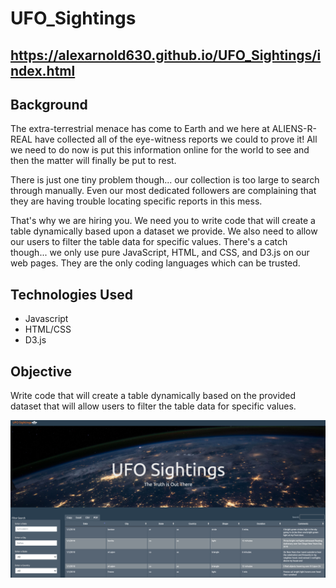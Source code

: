 # UFO_Sightings

## https://alexarnold630.github.io/UFO_Sightings/index.html

## Background
The extra-terrestrial menace has come to Earth and we here at ALIENS-R-REAL have collected all of the eye-witness reports we could to prove it! All we need to do now is put this information online for the world to see and then the matter will finally be put to rest.

There is just one tiny problem though... our collection is too large to search through manually. Even our most dedicated followers are complaining that they are having trouble locating specific reports in this mess.

That's why we are hiring you. We need you to write code that will create a table dynamically based upon a dataset we provide. We also need to allow our users to filter the table data for specific values. There's a catch though... we only use pure JavaScript, HTML, and CSS, and D3.js on our web pages. They are the only coding languages which can be trusted.


## Technologies Used
- Javascript
- HTML/CSS
- D3.js

## Objective
Write code that will create a table dynamically based on the provided dataset that will allow users to filter the table data for specific values.

![Webpage](static/images/webpage.png)

